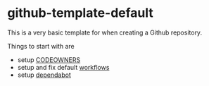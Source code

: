 # github-template-default

This is a very basic template for when creating a Github repository. 

Things to start with are

* setup [CODEOWNERS](https://docs.github.com/en/repositories/managing-your-repositorys-settings-and-features/customizing-your-repository/about-code-owners)
* setup and fix default [workflows](https://docs.github.com/en/actions/using-workflows)
* setup [dependabot](https://playbook.internal.coop/platforms/cloud_platform/dev_build_deploy/github/guide_github_dependabot.html)